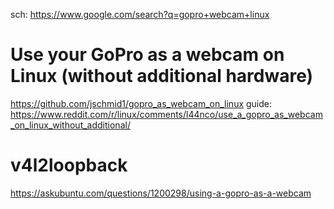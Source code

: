 sch: https://www.google.com/search?q=gopro+webcam+linux

# Use your GoPro as a webcam on Linux (without additional hardware)
https://github.com/jschmid1/gopro_as_webcam_on_linux
guide: https://www.reddit.com/r/linux/comments/l44nco/use_a_gopro_as_webcam_on_linux_without_additional/

# v4l2loopback
https://askubuntu.com/questions/1200298/using-a-gopro-as-a-webcam

